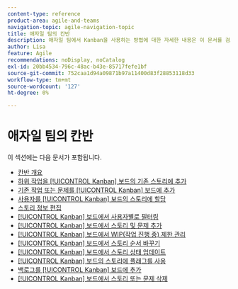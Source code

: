 ```yaml
---
content-type: reference
product-area: agile-and-teams
navigation-topic: agile-navigation-topic
title: 애자일 팀의 칸반
description: 애자일 팀에서 Kanban을 사용하는 방법에 대한 자세한 내용은 이 문서를 검토하십시오.
author: Lisa
feature: Agile
recommendations: noDisplay, noCatalog
exl-id: 20bb4534-796c-48ac-b43e-85717fefe1bf
source-git-commit: 752caa1d94a09871b97a11400d83f28853118d33
workflow-type: tm+mt
source-wordcount: '127'
ht-degree: 0%

---
```


# 애자일 팀의 칸반

이 섹션에는 다음 문서가 포함됩니다.

* [칸반 개요](../../agile/use-kanban-in-an-agile-team/kanban-overview.md)
* [하위 작업을 [!UICONTROL Kanban] 보드의 기존 스토리에 추가](../../agile/use-kanban-in-an-agile-team/add-a-subtask-to-an-existing-story.md)
* [기존 작업 또는 문제를 [!UICONTROL Kanban] 보드에 추가](../../agile/use-kanban-in-an-agile-team/add-existing-tasks-or-issues-to-the-kanban-board.md)
* [사용자를 [!UICONTROL Kanban] 보드의 스토리에 할당](../../agile/use-kanban-in-an-agile-team/assign-users-to-a-story.md)
* [스토리 정보 편집](../../agile/use-kanban-in-an-agile-team/edit-story-information.md)
* [[!UICONTROL Kanban] 보드에서 사용자별로 필터링](../../agile/use-kanban-in-an-agile-team/filter-by-user.md)
* [[!UICONTROL Kanban] 보드에서 스토리 및 문제 추가](../../agile/use-kanban-in-an-agile-team/add-story-from-kanban-board.md)
* [[!UICONTROL Kanban] 보드에서 WIP(작업 진행 중) 제한 관리](../../agile/use-kanban-in-an-agile-team/work-in-progress-limit-on-the-kanban-board.md)
* [[!UICONTROL Kanban] 보드에서 스토리 순서 바꾸기](../../agile/use-kanban-in-an-agile-team/reorder-stories-on-the-kanban-board.md)
* [[!UICONTROL Kanban] 보드에서 스토리 상태 업데이트](../../agile/use-kanban-in-an-agile-team/update-the-status-of-stories.md)
* [[!UICONTROL Kanban] 보드의 스토리에 플래그를 사용](../../agile/use-kanban-in-an-agile-team/use-flags-on-stories.md)
* [백로그를 [!UICONTROL Kanban] 보드에 추가](../../agile/use-kanban-in-an-agile-team/view-the-backlog-on-the-kanban-board.md)
* [[!UICONTROL Kanban] 보드에서 스토리 또는 문제 삭제](../../agile/use-kanban-in-an-agile-team/delete-story-from-kanban-board.md)
